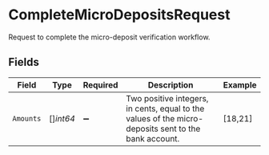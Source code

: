 # CompleteMicroDepositsRequest

Request to complete the micro-deposit verification workflow.


## Fields

| Field                                                                                                | Type                                                                                                 | Required                                                                                             | Description                                                                                          | Example                                                                                              |
| ---------------------------------------------------------------------------------------------------- | ---------------------------------------------------------------------------------------------------- | ---------------------------------------------------------------------------------------------------- | ---------------------------------------------------------------------------------------------------- | ---------------------------------------------------------------------------------------------------- |
| `Amounts`                                                                                            | []*int64*                                                                                            | :heavy_minus_sign:                                                                                   | Two positive integers, in cents, equal to the values of the micro-deposits sent to the bank account. | [18,21]                                                                                              |